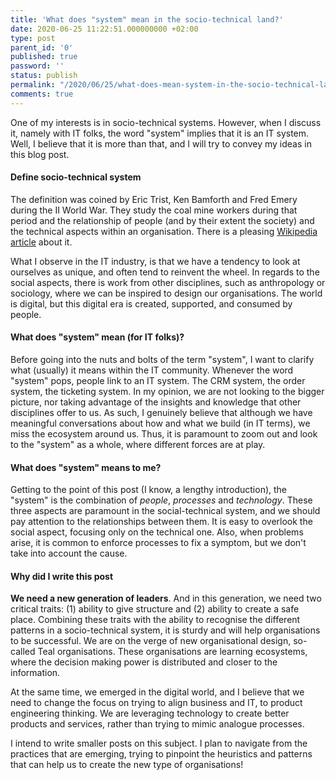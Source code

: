 ```yaml
---
title: 'What does "system" mean in the socio-technical land?'
date: 2020-06-25 11:22:51.000000000 +02:00
type: post
parent_id: '0'
published: true
password: ''
status: publish
permalink: "/2020/06/25/what-does-mean-system-in-the-socio-technical-land/"
comments: true
---
```


One of my interests is in socio-technical systems. However, when I discuss it, namely with IT folks, the word "system" implies that it is an IT system. Well, I believe that it is more than that, and I will try to convey my ideas in this blog post.

#### Define socio-technical system

The definition was coined by Eric Trist, Ken Bamforth and Fred Emery during the II World War. They study the coal mine workers during that period and the relationship of people (and by their extent the society) and the technical aspects within an organisation. There is a pleasing [Wikipedia article](https://en.wikipedia.org/wiki/Sociotechnical_system) about it.

What I observe in the IT industry, is that we have a tendency to look at ourselves as unique, and often tend to reinvent the wheel. In regards to the social aspects, there is work from other disciplines, such as anthropology or sociology, where we can be inspired to design our organisations. The world is digital, but this digital era is created, supported, and consumed by people.

#### What does "system" mean (for IT folks)?

Before going into the nuts and bolts of the term "system", I want to clarify what (usually) it means within the IT community. Whenever the word "system" pops, people link to an IT system. The CRM system, the order system, the ticketing system. In my opinion, we are not looking to the bigger picture, nor taking advantage of the insights and knowledge that other disciplines offer to us. As such, I genuinely believe that although we have meaningful conversations about how and what we build (in IT terms), we miss the ecosystem around us. Thus, it is paramount to zoom out and look to the "system" as a whole, where different forces are at play.

#### What does "system" means to me?

Getting to the point of this post (I know, a lengthy introduction), the "system" is the combination of *people*, *processes* and *technology*. These three aspects are paramount in the social-technical system, and we should pay attention to the relationships between them. It is easy to overlook the social aspect, focusing only on the technical one. Also, when problems arise, it is common to enforce processes to fix a symptom, but we don't take into account the cause.

#### Why did I write this post

**We need a new generation of leaders**. And in this generation, we need two critical traits: (1) ability to give structure and (2) ability to create a safe place. Combining these traits with the ability to recognise the different patterns in a socio-technical system, it is sturdy and will help organisations to be successful. We are on the verge of new organisational design, so-called Teal organisations. These organisations are learning ecosystems, where the decision making power is distributed and closer to the information. 

At the same time, we emerged in the digital world, and I believe that we need to change the focus on trying to align business and IT, to product engineering thinking. We are leveraging technology to create better products and services, rather than trying to mimic analogue processes. 

I intend to write smaller posts on this subject. I plan to navigate from the practices that are emerging, trying to pinpoint the heuristics and patterns that can help us to create the new type of organisations!